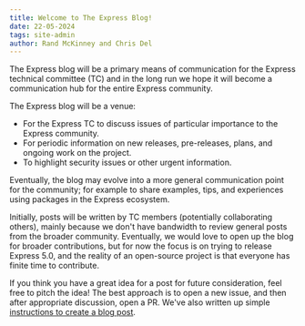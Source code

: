 ```yaml
---
title: Welcome to The Express Blog! 
date: 22-05-2024
tags: site-admin
author: Rand McKinney and Chris Del
---
```



The Express blog will be a primary means of communication for the Express technical committee (TC) and in the long run we hope it will become a communication hub for the entire Express community.


The Express blog will be a venue:
- For the Express TC to discuss issues of particular importance to the Express community.
- For periodic information on new releases, pre-releases, plans, and ongoing work on the project.
- To highlight security issues or other urgent information.

Eventually, the blog may evolve into a more general communication point for the community; for example to share examples, tips, and experiences using packages in the Express ecosystem.

Initially, posts will be written by TC members (potentially collaborating others), mainly because we don't have bandwidth to review general posts from the broader community. Eventually, we would love to open up the blog for broader contributions, but for now the focus is on trying to release Express 5.0, and the reality of an open-source project is that everyone has finite time to contribute. 

If you think you have a great idea for a post for future consideration, feel free to pitch the idea! The best approach is to open a new issue, and then after appropriate discussion, open a PR.  We've also written up simple [instructions to create a blog post](/en/blog/write-post.html). 
